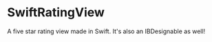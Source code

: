 SwiftRatingView
===============

A five star rating view made in Swift. It's also an IBDesignable as well!
